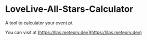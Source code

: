 # LoveLive-All-Stars-Calculator
A tool to calculator your event pt

You can visit at [https://llas.meteorv.dev](https://llas.meteorv.dev)
